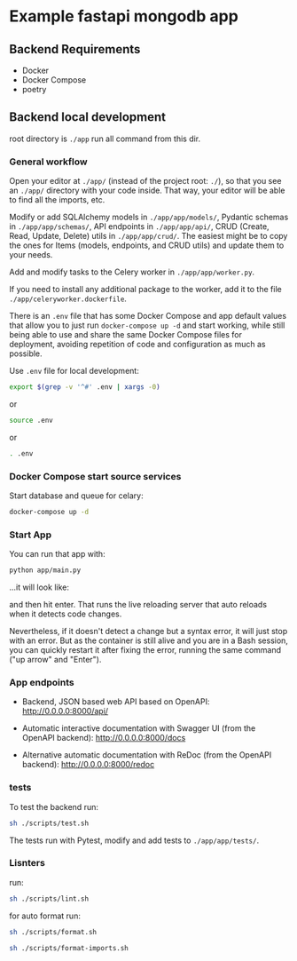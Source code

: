 # Example fastapi mongodb app

## Backend Requirements

* Docker
* Docker Compose
* poetry

## Backend local development

root directory is `./app` run all command from this dir.

### General workflow

Open your editor at `./app/` (instead of the project root: `./`), so that you see an `./app/` directory with your code inside. That way, your editor will be able to find all the imports, etc.

Modify or add SQLAlchemy models in `./app/app/models/`, Pydantic schemas in `./app/app/schemas/`, API endpoints in `./app/app/api/`, CRUD (Create, Read, Update, Delete) utils in `./app/app/crud/`. The easiest might be to copy the ones for Items (models, endpoints, and CRUD utils) and update them to your needs.

Add and modify tasks to the Celery worker in `./app/app/worker.py`. 

If you need to install any additional package to the worker, add it to the file `./app/celeryworker.dockerfile`.

There is an `.env` file that has some Docker Compose and app default values that allow you to just run `docker-compose up -d` and start working, while still being able to use and share the same Docker Compose files for deployment, avoiding repetition of code and configuration as much as possible.

Use `.env` file  for local development:

```bash
export $(grep -v '^#' .env | xargs -0)
```
or

```bash
source .env
```

or
 
```bash
. .env
```

### Docker Compose start source services

Start database and queue for celary:

```bash
docker-compose up -d
```

### Start App

You can run that app with:

```bash
python app/main.py
```

...it will look like:

and then hit enter. That runs the live reloading server that auto reloads when it detects code changes.

Nevertheless, if it doesn't detect a change but a syntax error, it will just stop with an error. But as the container is still alive and you are in a Bash session, you can quickly restart it after fixing the error, running the same command ("up arrow" and "Enter").

### App endpoints

* Backend, JSON based web API based on OpenAPI: http://0.0.0.0:8000/api/

* Automatic interactive documentation with Swagger UI (from the OpenAPI backend): http://0.0.0.0:8000/docs

* Alternative automatic documentation with ReDoc (from the OpenAPI backend): http://0.0.0.0:8000/redoc


### tests

To test the backend run:

```bash
sh ./scripts/test.sh
```

The tests run with Pytest, modify and add tests to `./app/app/tests/`.

### Lisnters 

run:

```bash
sh ./scripts/lint.sh
```

for auto format run:

```bash
sh ./scripts/format.sh
```

```bash
sh ./scripts/format-imports.sh
```

